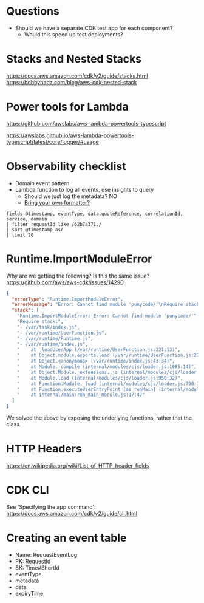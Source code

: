 # Questions

- Should we have a separate CDK test app for each component?
  - Would this speed up test deployments?

# Stacks and Nested Stacks

https://docs.aws.amazon.com/cdk/v2/guide/stacks.html
https://bobbyhadz.com/blog/aws-cdk-nested-stack

# Power tools for Lambda

https://github.com/awslabs/aws-lambda-powertools-typescript

https://awslabs.github.io/aws-lambda-powertools-typescript/latest/core/logger/#usage

# Observability checklist

- Domain event pattern
- Lambda function to log all events, use insights to query
  - Should we just log the metadata? NO
  - [Bring your own formatter?](https://awslabs.github.io/aws-lambda-powertools-typescript/latest/core/logger/#custom-log-formatter-bring-your-own-formatter)

```
fields @timestamp, eventType, data.quoteReference, correlationId, service, domain
| filter requestId like /62b7a371./
| sort @timestamp asc
| limit 20
```

# Runtime.ImportModuleError

Why are we getting the following? Is this the same issue? https://github.com/aws/aws-cdk/issues/14290

```json
{
  "errorType": "Runtime.ImportModuleError",
  "errorMessage": "Error: Cannot find module 'punycode/'\nRequire stack:\n- /var/task/index.js\n- /var/runtime/UserFunction.js\n- /var/runtime/Runtime.js\n- /var/runtime/index.js",
  "stack": [
    "Runtime.ImportModuleError: Error: Cannot find module 'punycode/'",
    "Require stack:",
    "- /var/task/index.js",
    "- /var/runtime/UserFunction.js",
    "- /var/runtime/Runtime.js",
    "- /var/runtime/index.js",
    "    at _loadUserApp (/var/runtime/UserFunction.js:221:13)",
    "    at Object.module.exports.load (/var/runtime/UserFunction.js:279:17)",
    "    at Object.<anonymous> (/var/runtime/index.js:43:34)",
    "    at Module._compile (internal/modules/cjs/loader.js:1085:14)",
    "    at Object.Module._extensions..js (internal/modules/cjs/loader.js:1114:10)",
    "    at Module.load (internal/modules/cjs/loader.js:950:32)",
    "    at Function.Module._load (internal/modules/cjs/loader.js:790:12)",
    "    at Function.executeUserEntryPoint [as runMain] (internal/modules/run_main.js:75:12)",
    "    at internal/main/run_main_module.js:17:47"
  ]
}
```

We solved the above by exposing the underlying functions, rather that the class.

# HTTP Headers

https://en.wikipedia.org/wiki/List_of_HTTP_header_fields

# CDK CLI

See 'Specifying the app command': https://docs.aws.amazon.com/cdk/v2/guide/cli.html

# Creating an event table

- Name: RequestEventLog
- PK: RequestId
- SK: Time#ShortId
- eventType
- metadata
- data
- expiryTime

